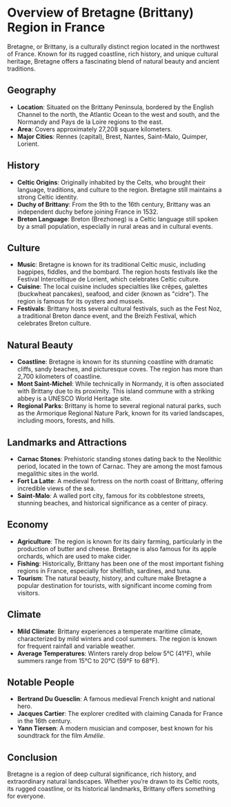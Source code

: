 # Overview of Bretagne (Brittany) Region in France

Bretagne, or Brittany, is a culturally distinct region located in the northwest of France. Known for its rugged coastline, rich history, and unique cultural heritage, Bretagne offers a fascinating blend of natural beauty and ancient traditions.

## Geography
- **Location**: Situated on the Brittany Peninsula, bordered by the English Channel to the north, the Atlantic Ocean to the west and south, and the Normandy and Pays de la Loire regions to the east.
- **Area**: Covers approximately 27,208 square kilometers.
- **Major Cities**: Rennes (capital), Brest, Nantes, Saint-Malo, Quimper, Lorient.

## History
- **Celtic Origins**: Originally inhabited by the Celts, who brought their language, traditions, and culture to the region. Bretagne still maintains a strong Celtic identity.
- **Duchy of Brittany**: From the 9th to the 16th century, Brittany was an independent duchy before joining France in 1532.
- **Breton Language**: Breton (Brezhoneg) is a Celtic language still spoken by a small population, especially in rural areas and in cultural events.

## Culture
- **Music**: Bretagne is known for its traditional Celtic music, including bagpipes, fiddles, and the bombard. The region hosts festivals like the Festival Interceltique de Lorient, which celebrates Celtic culture.
- **Cuisine**: The local cuisine includes specialties like crêpes, galettes (buckwheat pancakes), seafood, and cider (known as "cidre"). The region is famous for its oysters and mussels.
- **Festivals**: Brittany hosts several cultural festivals, such as the Fest Noz, a traditional Breton dance event, and the Breizh Festival, which celebrates Breton culture.
  
## Natural Beauty
- **Coastline**: Bretagne is known for its stunning coastline with dramatic cliffs, sandy beaches, and picturesque coves. The region has more than 2,700 kilometers of coastline.
- **Mont Saint-Michel**: While technically in Normandy, it is often associated with Brittany due to its proximity. This island commune with a striking abbey is a UNESCO World Heritage site.
- **Regional Parks**: Brittany is home to several regional natural parks, such as the Armorique Regional Nature Park, known for its varied landscapes, including moors, forests, and hills.

## Landmarks and Attractions
- **Carnac Stones**: Prehistoric standing stones dating back to the Neolithic period, located in the town of Carnac. They are among the most famous megalithic sites in the world.
- **Fort La Latte**: A medieval fortress on the north coast of Brittany, offering incredible views of the sea.
- **Saint-Malo**: A walled port city, famous for its cobblestone streets, stunning beaches, and historical significance as a center of piracy.

## Economy
- **Agriculture**: The region is known for its dairy farming, particularly in the production of butter and cheese. Bretagne is also famous for its apple orchards, which are used to make cider.
- **Fishing**: Historically, Brittany has been one of the most important fishing regions in France, especially for shellfish, sardines, and tuna.
- **Tourism**: The natural beauty, history, and culture make Bretagne a popular destination for tourists, with significant income coming from visitors.

## Climate
- **Mild Climate**: Brittany experiences a temperate maritime climate, characterized by mild winters and cool summers. The region is known for frequent rainfall and variable weather.
- **Average Temperatures**: Winters rarely drop below 5°C (41°F), while summers range from 15°C to 20°C (59°F to 68°F).

## Notable People
- **Bertrand Du Guesclin**: A famous medieval French knight and national hero.
- **Jacques Cartier**: The explorer credited with claiming Canada for France in the 16th century.
- **Yann Tiersen**: A modern musician and composer, best known for his soundtrack for the film *Amélie*.

## Conclusion
Bretagne is a region of deep cultural significance, rich history, and extraordinary natural landscapes. Whether you’re drawn to its Celtic roots, its rugged coastline, or its historical landmarks, Brittany offers something for everyone.
